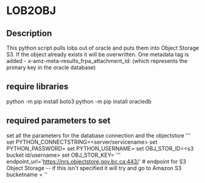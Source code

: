 # LOB2OBJ 

## Description
This python script pulls lobs out of oracle and puts them into Object Storage S3. 
If the object already exists it will be overwritten. One metadata tag is added - 
x-amz-meta-results_frpa_attachment_id: (which represents the primary key in the oracle database)

## require libraries

python -m pip install boto3
python -m pip install oracledb

## required parameters to set

set all the parameters for the database connection and the objectstore
'''
set PYTHON_CONNECTSTRING=<server/servicename>
set PYTHON_PASSWORD=<oracle password>
set PYTHON_USERNAME=<oracle username>
set OBJ_STOR_ID=<s3 bucket id/username>
set OBJ_STOR_KEY=<s3 bucket key>
'''
endpoint_url='https://nrs.objectstore.gov.bc.ca:443/' # endpoint for S3 Object Storage -- if this isn't specified it will try and go to Amazon S3
bucketname = '<bucket name>'
